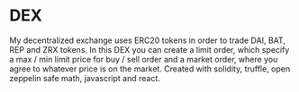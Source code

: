 # DEX

My decentralized exchange uses ERC20 tokens in order to trade DAI, BAT, REP and ZRX tokens. In this DEX you can create a limit order, which specify a max / min limit price for buy / sell order and a market order, where you agree to whatever price is on the market. Created with solidity, truffle, open zeppelin safe math, javascript and react.
